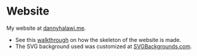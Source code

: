# Website

My website at [dannyhalawi.me](https://dannyhalawi.me).

- See this [walkthrough](https://scotch.io/tutorials/implementing-a-scroll-based-animation-with-javascript) on how the skeleton of the website is made.
- The SVG background used was customized at [SVGBackgrounds.com](https://www.svgbackgrounds.com/).
